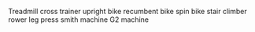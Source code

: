 Treadmill
cross trainer
upright bike
recumbent bike
spin bike
stair climber
rower
leg press
smith machine 
G2 machine
